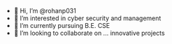 - 👋 Hi, I’m @rohanp031
- 👀 I’m interested in cyber security and management
- 🌱 I’m currently pursuing B.E. CSE
- 💞️ I’m looking to collaborate on ... innovative projects

<!---
rohanp031/rohanp031 is a ✨ special ✨ repository because its `README.md` (this file) appears on your GitHub profile.
You can click the Preview link to take a look at your changes.
--->
